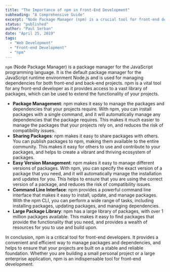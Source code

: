 ```yaml
---
title: "The Importance of npm in Front-End Development"
subheading: "A Comprehensive Guide"
excerpt: "Node Package Manager (npm) is a crucial tool for front-end developers, providing a way to manage packages and dependencies in JavaScript projects. With over 1 million packages in its library, npm provides access to a vast array of resources, making it easier to extend the functionality of your projects."
status: "published"
author: "Paul Serban"
date: "April 25, 2019"
tags:
  - "Web Development"
  - "Front-end Development"
  - "npm"
---
```


`npm` (Node Package Manager) is a package manager for the JavaScript programming language. It is the default package manager for the JavaScript runtime environment Node.js and is used for managing dependencies for both front-end and back-end projects. npm is a vital tool for any front-end developer as it provides access to a vast library of packages, which can be used to extend the functionality of your projects.

- **Package Management**: npm makes it easy to manage the packages and dependencies that your projects require. With npm, you can install packages with a single command, and it will automatically manage any dependencies that the package requires. This makes it much easier to manage the packages that your projects rely on, and reduces the risk of compatibility issues.
- **Sharing Packages**: npm makes it easy to share packages with others. You can publish packages to npm, making them available to the entire community. This makes it easy for others to use and contribute to your packages, and helps to create a vibrant and thriving ecosystem of packages.
- **Easy Version Management**: npm makes it easy to manage different versions of packages. With npm, you can specify the exact version of a package that you need, and it will automatically manage the installation and updates for you. This helps to ensure that you are using the correct version of a package, and reduces the risk of compatibility issues.
- **Command Line Interface**: npm provides a powerful command line interface that makes it easy to install, update, and manage packages. With the npm CLI, you can perform a wide range of tasks, including installing packages, updating packages, and managing dependencies.
- **Large Package Library**: npm has a large library of packages, with over 1 million packages available. This makes it easy to find packages that provide the functionality that you need, and provides a wealth of resources for you to use and build upon.

In conclusion, npm is a critical tool for front-end developers. It provides a convenient and efficient way to manage packages and dependencies, and helps to ensure that your projects are built on a stable and reliable foundation. Whether you are building a small personal project or a large enterprise application, npm is an indispensable tool for front-end development.
